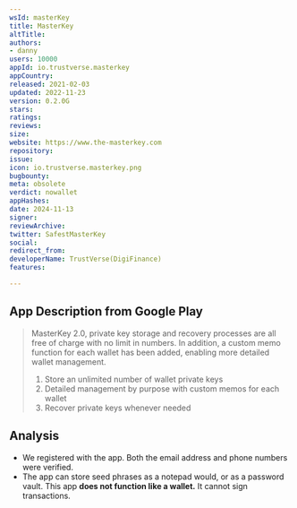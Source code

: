 ```yaml
---
wsId: masterKey
title: MasterKey
altTitle: 
authors:
- danny
users: 10000
appId: io.trustverse.masterkey
appCountry: 
released: 2021-02-03
updated: 2022-11-23
version: 0.2.0G
stars: 
ratings: 
reviews: 
size: 
website: https://www.the-masterkey.com
repository: 
issue: 
icon: io.trustverse.masterkey.png
bugbounty: 
meta: obsolete
verdict: nowallet
appHashes: 
date: 2024-11-13
signer: 
reviewArchive: 
twitter: SafestMasterKey
social: 
redirect_from: 
developerName: TrustVerse(DigiFinance)
features: 

---
```


## App Description from Google Play

> MasterKey 2.0, private key storage and recovery processes are all free of charge with no limit in numbers. In addition, a custom memo function for each wallet has been added, enabling more detailed wallet management.
>
> 1. Store an unlimited number of wallet private keys
> 2. Detailed management by purpose with custom memos for each wallet
> 3. Recover private keys whenever needed

## Analysis

- We registered with the app. Both the email address and phone numbers were verified. 
- The app can store seed phrases as a notepad would, or as a password vault. This app **does not function like a wallet.** It cannot sign transactions.
